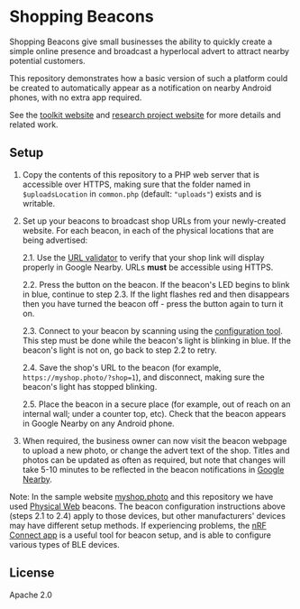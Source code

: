 # Shopping Beacons
Shopping Beacons give small businesses the ability to quickly create a simple online presence and broadcast a hyperlocal advert to attract nearby potential customers.

This repository demonstrates how a basic version of such a platform could be created to automatically appear as a notification on nearby Android phones, with no extra app required.

See the [toolkit website](http://digitalinclusiontoolkit.org/) and [research project website](http://www.reshapingthefuture.org/) for more details and related work.

## Setup
1. Copy the contents of this repository to a PHP web server that is accessible over HTTPS, making sure that the folder named in `$uploadsLocation` in `common.php` (default: `"uploads"`) exists and is writable.

2. Set up your beacons to broadcast shop URLs from your newly-created website. For each beacon, in each of the physical locations that are being advertised:

    2.1. Use the [URL validator](http://verify.physical-web.org/) to verify that your shop link will display properly in Google Nearby. URLs **must** be accessible using HTTPS.

    2.2. Press the button on the beacon. If the beacon's LED begins to blink in blue, continue to step 2.3. If the light flashes red and then disappears then you have turned the beacon off - press the button again to turn it on.
  
    2.3. Connect to your beacon by scanning using the [configuration tool](http://cf.physical-web.org/). This step must be done while the beacon's light is blinking in blue. If the beacon's light is not on, go back to step 2.2 to retry.
    
    2.4. Save the shop's URL to the beacon (for example, `https://myshop.photo/?shop=1`), and disconnect, making sure the beacon's light has stopped blinking.
    
    2.5. Place the beacon in a secure place (for example, out of reach on an internal wall; under a counter top, etc). Check that the beacon appears in Google Nearby on any Android phone.

3. When required, the business owner can now visit the beacon webpage to upload a new photo, or change the advert text of the shop. Titles and photos can be updated as often as required, but note that changes will take 5-10 minutes to be reflected in the beacon notifications in [Google Nearby](https://support.google.com/accounts/answer/6260286?hl=en).

Note: In the sample website [myshop.photo](https://myshop.photo/) and this repository we have used [Physical Web](https://google.github.io/physical-web/) beacons. The beacon configuration instructions above (steps 2.1 to 2.4) apply to those devices, but other manufacturers' devices may have different setup methods. If experiencing problems, the [nRF Connect app](https://play.google.com/store/apps/details?id=no.nordicsemi.android.mcp) is a useful tool for beacon setup, and is able to configure various types of BLE devices.

## License
Apache 2.0
